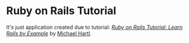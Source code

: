 # Ruby on Rails Tutorial
It's just application created due to tutorial: [*Ruby on Rails Tutorial: Learn Rails by Example*](http://railstutorial.org/)
by [Michael Hartl](http://michaelhartl.com/).
